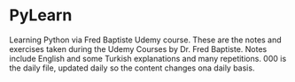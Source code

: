 # PyLearn
Learning Python via Fred Baptiste Udemy course.
These are the notes and exercises taken during the Udemy Courses by Dr. Fred Baptiste.
Notes include English and some Turkish explanations and many repetitions.
000 is the daily file, updated daily so the content changes ona daily basis.